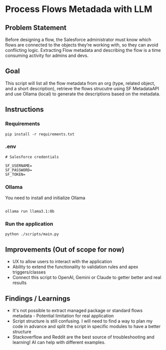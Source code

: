 # Process Flows Metadada with LLM 

## Problem Statement
Before designing a flow, the Salesforce administrator must know which flows are connected to the objects they’re working with, so they can avoid conflicting logic. Extracting Flow metadata and describing the flow is a time consuming activity for admins and devs.

## Goal
This script will list all the flow metadata from an org (type, related object, and a short description), retrieve the flows strucutre using SF MetadataAPI and use Ollama (local) to generate the descriptions based on the metadata.

## Instructions
### Requirements
```
pip install -r requirements.txt
```

### .env
```
# Salesforce credentials 

SF_USERNAME=
SF_PASSWORD=
SF_TOKEN=
```

### Ollama
You need to install and initialize Ollama 
```

ollama run llama3.1:8b

```

### Run the application
```
python ./scripts/main.py
```

## Improvements (Out of scope for now)
- UX to allow users to interact with the application
- Ability to extend the functionality to validation rules and apex triggers/classes
- Connect this script to OpenAI, Gemini or Claude to getter better and real results

## Findings / Learnings
- It's not possible to extract managed package or standard flows metadata - Potential limitation for real application
- Script structure is still confusing. I will need to find a way to plan my code in advance and split the script in specific modules to have a better structure
- Stackoverflow and Reddit are the best source of troubleshooting and learning! AI can help with different examples.


